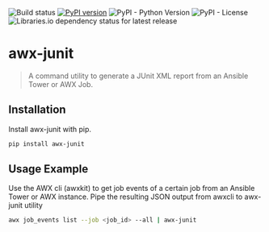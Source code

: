 ![Build status](https://github.com/thushjandan/awx-junit/actions/workflows/python-test.yml/badge.svg?branch=main)
[![PyPI version](https://badge.fury.io/py/awx-junit.svg)](https://badge.fury.io/py/awx-junit)
![PyPI - Python Version](https://img.shields.io/pypi/pyversions/awx-junit?style=flati)
![PyPI - License](https://img.shields.io/pypi/l/awx-junit)
![Libraries.io dependency status for latest release](https://img.shields.io/librariesio/release/pypi/awx-junit)

# awx-junit
> A command utility to generate a JUnit XML report from an Ansible Tower or AWX Job.

## Installation
Install awx-junit with pip.
```sh
pip install awx-junit
```

## Usage Example
Use the AWX cli (awxkit) to get job events of a certain job from an Ansible Tower or AWX instance. Pipe the resulting JSON output from awxcli to awx-junit utility
```sh
awx job_events list --job <job_id> --all | awx-junit
```
